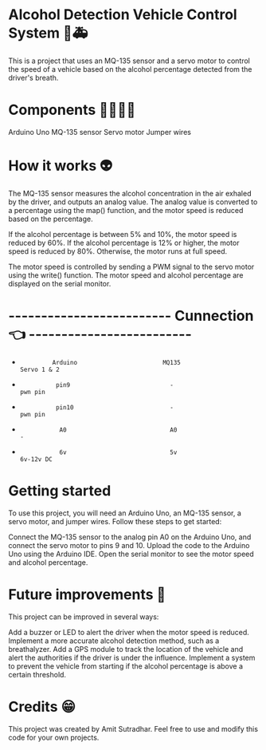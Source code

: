 # Alcohol Detection Vehicle Control System 🚗🚑
This is a project that uses an MQ-135 sensor and a servo motor to control the speed of a vehicle based on the alcohol percentage detected from the driver's breath.

# Components 👾👾🎃🎃
Arduino Uno
MQ-135 sensor
Servo motor
Jumper wires

# How it works 👽
The MQ-135 sensor measures the alcohol concentration in the air exhaled by the driver, and outputs an analog value. The analog value is converted to a percentage using the map() function, and the motor speed is reduced based on the percentage.

If the alcohol percentage is between 5% and 10%, the motor speed is reduced by 60%. If the alcohol percentage is 12% or higher, the motor speed is reduced by 80%. Otherwise, the motor runs at full speed.

The motor speed is controlled by sending a PWM signal to the servo motor using the write() function. The motor speed and alcohol percentage are displayed on the serial monitor.

# -------------------------   Cunnection 👈 -------------------------

-              Arduino                        MQ135                   Servo 1 & 2

-               pin9                            -                      pwn pin

-               pin10                           -                      pwn pin

-                A0                             A0                        -

-                6v                             5v                     6v-12v DC     

# Getting started
To use this project, you will need an Arduino Uno, an MQ-135 sensor, a servo motor, and jumper wires. Follow these steps to get started:

Connect the MQ-135 sensor to the analog pin A0 on the Arduino Uno, and connect the servo motor to pins 9 and 10.
Upload the code to the Arduino Uno using the Arduino IDE.
Open the serial monitor to see the motor speed and alcohol percentage.

# Future improvements 🤔
This project can be improved in several ways:

Add a buzzer or LED to alert the driver when the motor speed is reduced.
Implement a more accurate alcohol detection method, such as a breathalyzer.
Add a GPS module to track the location of the vehicle and alert the authorities if the driver is under the influence.
Implement a system to prevent the vehicle from starting if the alcohol percentage is above a certain threshold.

# Credits 😁
This project was created by Amit Sutradhar. Feel free to use and modify this code for your own projects.




